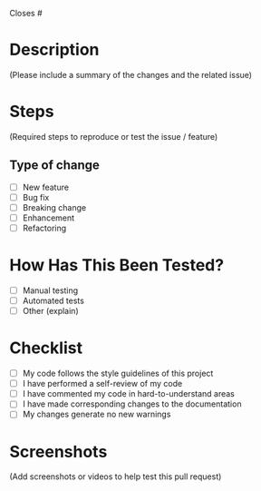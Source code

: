Closes #

# Description

(Please include a summary of the changes and the related issue)

# Steps

(Required steps to reproduce or test the issue / feature)

## Type of change

- [ ] New feature
- [ ] Bug fix
- [ ] Breaking change
- [ ] Enhancement
- [ ] Refactoring

# How Has This Been Tested?

- [ ] Manual testing
- [ ] Automated tests
- [ ] Other (explain)

# Checklist

- [ ] My code follows the style guidelines of this project
- [ ] I have performed a self-review of my code
- [ ] I have commented my code in hard-to-understand areas
- [ ] I have made corresponding changes to the documentation
- [ ] My changes generate no new warnings

# Screenshots

(Add screenshots or videos to help test this pull request)